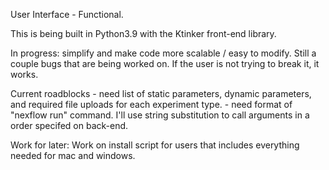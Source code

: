 User Interface - Functional.

This is being built in Python3.9 with the Ktinker front-end library.

In progress: simplify and make code more scalable / easy to modify. Still a couple bugs that are being worked on.  If the user is not trying to break it, it works.


Current roadblocks - need list of static parameters, dynamic parameters, and required file uploads for each experiment type.
                   - need format of "nexflow run" command. I'll use string substitution to call arguments in a order specifed on back-end.


Work for later: Work on install script for users that includes everything needed for mac and windows.
